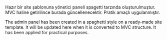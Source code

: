 Hazır bir site şablonuna yönetici paneli spagetti tarzında oluşturulmuştur. MVC haline getirilince burada güncellenecektir.
Pratik amaçlı uygulanmıştır.

The admin panel has been created in a spaghetti style on a ready-made site template. It will be updated here when it is converted to MVC structure.
It has been applied for practical purposes.
